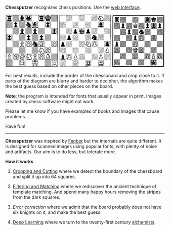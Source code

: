 **Chessputzer** recognizes chess positions. Use the [web interface](https://www.ocf.berkeley.edu/~abhishek/putz/). 

![Examples](boardexamples.png)

For best results, include the border of the chessboard and crop close to it. If parts of the diagram are blurry and harder to decipher, the algorithm makes the best guess based on other pieces on the board. 

**Note**: the program is intended for fonts that usually appear in print. Images created by chess software might not work. 

Please let me know if you have examples of books and images that cause problems.

Have fun!

----

**Chessputzer** was inspired by [Fenbot](https://github.com/Elucidation/tensorflow_chessbot) but the internals are quite different. It is designed for scanned images using popular fonts, with plenty  of noise and artifacts.  Our aim is to do less, but tolerate more. 

**How it works**

1. [Cropping and Cutting](Splitting-up-the-board.ipynb) where we detect the boundary of the chessboard and split it up into 64 squares.

2. [Filtering and Matching](Matching-and-Filtering.ipynb) where we rediscover the ancient technique of template matching. And spend many happy hours removing the stripes from the dark squares. 

3. *Error correction* where we admit that the board probably does not have six knights on it, and make the best guess.

4. [Deep Learning](Going-nuclear-deep-learning.ipynb) where we turn to the twenty-first century [alchemists](<https://youtu.be/Qi1Yry33TQE?t=745>).







